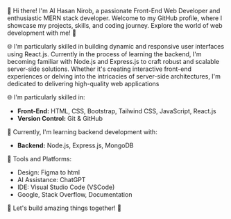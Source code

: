 👋 Hi there! I'm Al Hasan Nirob, a passionate Front-End Web Developer and enthusiastic MERN stack developer. Welcome to my GitHub profile, where I showcase my projects, skills, and coding journey. Explore the world of web development with me! 🚀

🌐 I'm particularly skilled in building dynamic and responsive user interfaces using React.js. Currently in the process of learning the backend, I'm becoming familiar with Node.js and Express.js to craft robust and scalable server-side solutions. Whether it's creating interactive front-end experiences or delving into the intricacies of server-side architectures, I'm dedicated to delivering high-quality web applications

🌐 I'm particularly skilled in:

- **Front-End:** HTML, CSS, Bootstrap, Tailwind CSS, JavaScript, React.js
- **Version Control:** Git & GitHub

🌱 Currently, I'm learning backend development with:

- **Backend:** Node.js, Express.js, MongoDB

🔧 Tools and Platforms:

- Design: Figma to html
- AI Assistance: ChatGPT
- IDE: Visual Studio Code (VSCode)
- Google, Stack Overflow, Documentation

🚀 Let's build amazing things together! 🌟
